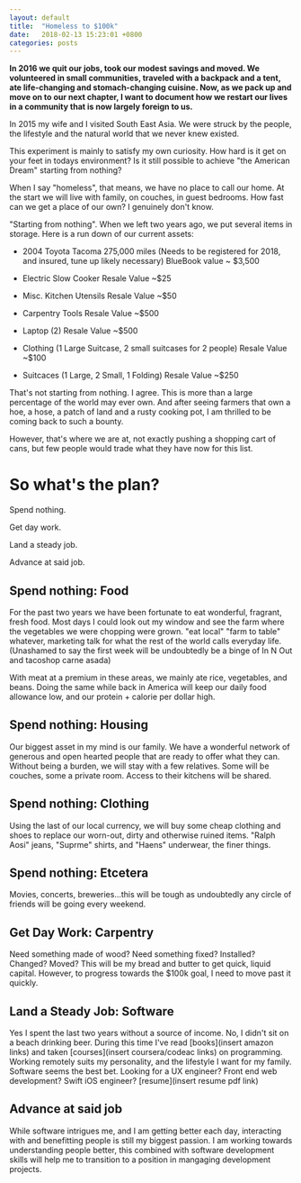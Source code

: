 ```yaml
---
layout: default
title:  "Homeless to $100k"
date:   2018-02-13 15:23:01 +0800
categories: posts
---
```



**In 2016 we quit our jobs, took our modest savings and moved. We volunteered 
in small communities, traveled with a backpack and a tent, ate life-changing 
and stomach-changing cuisine. Now, as we pack up and move on to our next 
chapter, I want to document how we restart our lives in a community that is now largely foreign to us.**

In 2015 my wife and I visited South East Asia. We were struck by the people, 
the lifestyle and the natural world that we never knew existed.

This experiment is mainly to satisfy my own curiosity. How hard is it get on 
your feet in todays environment? Is it still possible to achieve "the American 
Dream" starting from nothing?

When I say "homeless", that means, we have no place to call our home. At the 
start we will live with family, on couches, in guest bedrooms. How fast can we 
get a place of our own? I genuinely don't know. 

"Starting from nothing". When we left two years ago, we put several items in 
storage. Here is a run down of our current assets:

- 2004 Toyota Tacoma 275,000 miles (Needs to be registered for 2018, and 
insured, tune up likely necessary) 
  BlueBook value ~ $3,500

- Electric Slow Cooker
  Resale Value ~$25

- Misc. Kitchen Utensils
  Resale Value ~$50

- Carpentry Tools
  Resale Value ~$500

- Laptop (2)
  Resale Value ~$500

- Clothing (1 Large Suitcase, 2 small suitcases for 2 people)
  Resale Value ~$100

- Suitcaces (1 Large, 2 Small, 1 Folding)
  Resale Value ~$250

That's not starting from nothing. I agree. This is more than a large 
percentage of the world may ever own. And after seeing farmers that own a hoe, 
a hose, a patch of land and a rusty cooking pot, I am thrilled to be coming 
back to such a bounty. 

However, that's where we are at, not exactly pushing a shopping cart of cans, 
but few people would trade what they have now for this list.

# So what's the plan?

Spend nothing. 

Get day work.

Land a steady job.

Advance at said job.


## Spend nothing: Food
For the past two years we have been fortunate to eat wonderful, fragrant, 
fresh food. Most days I could look out my window and see the farm where the 
vegetables we were chopping were grown. "eat local" "farm to table" whatever, 
marketing talk for what the rest of the world calls everyday life. (Unashamed to say the first week will be undoubtedly be a binge of In N Out and tacoshop carne asada)

With meat at a premium in these areas, we mainly ate rice, vegetables, and 
beans. Doing the same while back in America will keep our daily food allowance 
low, and our protein + calorie per dollar high.

## Spend nothing: Housing
Our biggest asset in my mind is our family. We have a wonderful network of generous and open hearted people that are ready to offer what they can. Without being a burden, we will stay with a few relatives. Some will be couches, some a private room. Access to their kitchens will be shared.

## Spend nothing: Clothing
Using the last of our local currency, we will buy some cheap clothing and shoes to replace our worn-out, dirty and otherwise ruined items. "Ralph Aosi" jeans, "Suprme" shirts, and "Haens" underwear, the finer things.


## Spend nothing: Etcetera
Movies, concerts, breweries...this will be tough as undoubtedly any circle of friends will be going every weekend.

## Get Day Work: Carpentry
Need something made of wood? Need something fixed? Installed? Changed? Moved? This will be my bread and butter to get quick, liquid capital. However, to progress towards the $100k goal, I need to move past it quickly.

## Land a Steady Job: Software
Yes I spent the last two years without a source of income. No, I didn't sit on a beach drinking beer. During this time I've read [books](insert amazon links) and taken [courses](insert coursera/codeac links) on programming. Working remotely suits my personality, and the lifestyle I want for my family. Software seems the best bet. Looking for a UX engineer? Front end web development? Swift iOS engineer? [resume](insert resume pdf link)

## Advance at said job
While software intrigues me, and I am getting better each day, interacting with and benefitting people is still my biggest passion. I am working towards understanding people better, this combined with software development skills will help me to transition to a position in mangaging development projects.







